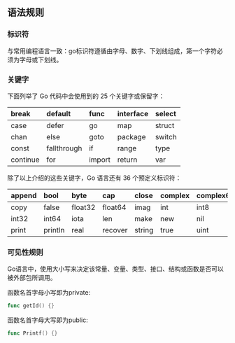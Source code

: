 ## 语法规则

### 标识符

与常用编程语言一致：go标识符遵循由字母、数字、下划线组成，第一个字符必须为字母或下划线。

### 关键字

下面列举了 Go 代码中会使用到的 25 个关键字或保留字：

| break | default | func | interface | select |
| :--- | :--- | :--- | :--- | :--- |
| case | defer | go | map | struct |
| chan | else | goto | package | switch |
| const | fallthrough | if | range | type |
| continue | for | import | return | var |

除了以上介绍的这些关键字，Go 语言还有 36 个预定义标识符：

| append | bool | byte | cap | close | complex | complex64 | complex128 | uint16 |
| :--- | :--- | :--- | :--- | :--- | :--- | :--- | :--- | :--- |
| copy | false | float32 | float64 | imag | int | int8 | int16 | uint32 |
| int32 | int64 | iota | len | make | new | nil | panic | uint64 |
| print | println | real | recover | string | true | uint | uint8 | uintptr |

### 可见性规则

Go语言中，使用大小写来决定该常量、变量、类型、接口、结构或函数是否可以被外部包所调用。

函数名首字母小写即为private:

```go
func getId() {}
```

函数名首字母大写即为public:

```go
func Printf() {}
```





